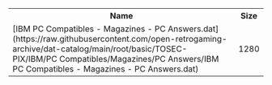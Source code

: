 <table>
<tr><th>Name</th><th>Size</th></tr>
<tr><td>[IBM PC Compatibles - Magazines - PC Answers.dat](https://raw.githubusercontent.com/open-retrogaming-archive/dat-catalog/main/root/basic/TOSEC-PIX/IBM/PC Compatibles/Magazines/PC Answers/IBM PC Compatibles - Magazines - PC Answers.dat)</td><td>1280</td></tr>
</table>
